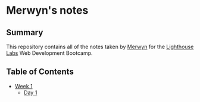 # Merwyn's notes
## Summary 

This repository contains all of the notes taken by [Merwyn](https://github.com/merwynpgithub) for the [Lighthouse Labs](https://www.lighthouselabs.ca/) Web Development Bootcamp.

## Table of Contents
* [Week 1](/Week_1)
  * [Day 1](/Week_1/Day_1)